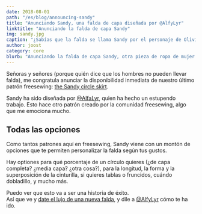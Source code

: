 ```yaml
---
date: 2018-08-01
path: "/es/blog/announcing-sandy"
title: "Anunciando Sandy, una falda de capa diseñada por @AlfyLyr"
linktitle: "Anunciando la falda de capa Sandy"
img: sandy.jpg
caption: "¿Sabías que la falda se llama Sandy por el personaje de Olivia Newton-John en la película Grease?"
author: joost
category: core
blurb: "Anunciando la falda de capa Sandy, otra pieza de ropa de mujer hecha por la comunidad."
---
```

Señoras y señores (porque quién dice que los hombres no pueden llevar falda), me congratula anunciar la disponibilidad inmediata de nuestro último patrón freesewing: [the Sandy circle skirt](/patterns/sandy).

Sandy ha sido diseñada por [@AlfaLyr](/users/alfalyr), quien ha hecho un estupendo trabajo. Esto hace otro patrón creado por la comunidad freesewing, algo que me emociona mucho.

## Todas las opciones

Como tantos patrones aquí en freesewing, Sandy viene con un montón de opciones que te permiten personalizar la falda según tus gustos.

Hay optiones para qué porcentaje de un círculo quieres (¿de capa completa? ¿media capa? ¿otra cosa?), para la longitud, la forma y la superposición de la cinturilla, si quieres tablas o fruncidos, cuándo dobladillo, y mucho más.

Puedo ver que esto va a ser una historia de éxito.  
Así que ve y [date el lujo de una nueva falda](/draft/sandy), y dile a [@AlfyLyr](/users/alfalyr) cómo te ha ido.
